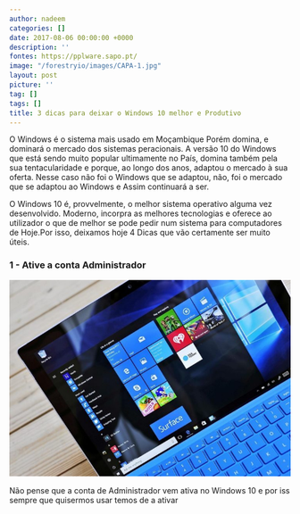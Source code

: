 ```yaml
---
author: nadeem
categories: []
date: 2017-08-06 00:00:00 +0000
description: ''
fontes: https://pplware.sapo.pt/
image: "/forestryio/images/CAPA-1.jpg"
layout: post
picture: ''
tag: []
tags: []
title: 3 dicas para deixar o Windows 10 melhor e Produtivo
---
```



O Windows é o sistema mais usado em Moçambique Porém domina, e dominará o mercado dos sistemas peracionais. A versão 10 do Windows que está sendo muito popular ultimamente no País, domina também pela sua tentacularidade e porque, ao longo dos anos, adaptou o mercado à sua oferta. Nesse caso não foi o Windows que se adaptou, não, foi o mercado que se adaptou ao Windows e Assim continuará a ser.

O Windows 10 é, provvelmente, o melhor sistema operativo alguma vez desenvolvido. Moderno, incorpra as melhores tecnologias e oferece ao utilizador o que de melhor se pode pedir num sistema para computadores de Hoje.Por isso, deixamos hoje 4 Dicas que vão certamente ser muito úteis.

### **1 - Ative a conta Administrador**

![](/forestryio/images/ATIVE%20A%20CONTA%20ADINISTRADOR.jpg)

Não pense que a conta de Administrador vem ativa no Windows 10 e por iss sempre que quisermos usar temos de a ativar

